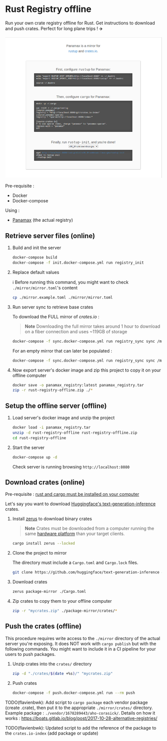 # Rust Registry offline

Run your own crate registry offline for Rust. Get instructions to download and push crates. Perfect for long plane trips ! :airplane:

![Homepage of Panamax](./homepage.png)

Pre-requisite :

- Docker
- Docker-compose

Using :

- [Panamax](https://github.com/panamax-rs/panamax) (the actual registry)

## Retrieve server files (online)

1. Build and init the server

    ```bash
    docker-compose build
    docker-compose -f init.docker-compose.yml run registry_init
    ```

2. Replace default values

    :information_source: Before running this command, you might want to check `./mirror/mirror.toml`'s content

    ```bash
    cp ./mirror.example.toml ./mirror/mirror.toml
    ```

3. Run server sync to retrieve base crates

    To download the FULL mirror of _crates.io_ :

    > **Note**
    > Downloading the full mirror takes around 1 hour to download on a fiber connection and uses ~119GB of storage

    ```bash
    docker-compose -f sync.docker-compose.yml run registry_sync sync /mirror
    ```

    For an empty mirror that can later be populated :

    ```bash
    docker-compose -f sync.docker-compose.yml run registry_sync sync /mirror /vendor
    ```

4. Now export server's docker image and zip this project to copy it on your offline computer

    ```bash
    docker save -o panamax_registry:latest panamax_registry.tar
    zip -r rust-registry-offline.zip ./*
    ```

## Setup the offline server (offline)

1. Load server's docker image and unzip the project

    ```bash
    docker load -i panamax_registry.tar
    unzip -d rust-registry-offline rust-registry-offline.zip
    cd rust-registry-offline
    ```

2. Start the server

    ```bash
    docker-compose up -d
    ```

    Check server is running browsing `http://localhost:8080`

## Download crates (online)

Pre-requisite : [rust and cargo must be installed on your computer](https://www.rust-lang.org/tools/install)

Let's say you want to download [Huggingface's text-generation-inference](https://github.com/huggingface/text-generation-inference) crates.

1. Install [zerus](https://github.com/wcampbell0x2a/zerus) to download binary crates

    > **Note**
    > Crates must be downloaded from a computer running the same [hardware platform](https://doc.rust-lang.org/nightly/rustc/platform-support.html) than your target clients.

    ```bash
    cargo install zerus --locked
    ```

2. Clone the project to mirror

    The directory must include a `Cargo.toml` and `Cargo.lock` files.

    ```bash
    git clone https://github.com/huggingface/text-generation-inference && cd text-generation-inference
    ```

3. Download crates

    ```bash
    zerus package-mirror ./Cargo.toml
    ```

4. Zip crates to copy them to your offline computer

    ```bash
    zip -r "mycrates.zip" ./package-mirror/crates/*
    ```

## Push the crates (offline)

This procedure requires write access to the `./mirror` directory of the actual server you're exposing. It does NOT work with `cargo publish` but with the following commands. You might want to include it in a CI pipeline for your users to push packages.

1. Unzip crates into the `crates/` directory

    ```bash
    zip -d "./crates/$(date +%s)/" "mycrates.zip"
    ```

2. Push crates

    ```bash
    docker-compose -f push.docker-compose.yml run --rm push
    ```

TODO(flavienbwk): Add script to `cargo package` each vendor package (create .crate), then put it to the appropriate `./mirror/crates/` directory. Example package : `./vendor/1678289443/aho-corasick/`. Details on how it works : https://boats.gitlab.io/blog/post/2017-10-28-alternative-registries/

TODO(flavienbwk): Updated script to add the reference of the package to the `crates.io-index` (add package or update)
